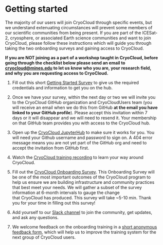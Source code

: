 # Getting started

The majority of our users will join CryoCloud through specific events, but we understand
extenuating circumstances will prevent some members of our scientific communities from being present. If you 
are part of the ICESat-2, cryosphere, or associated Earth science communities and want to join CryoCloud, please follow these instructions which 
will guide you through taking the two onboarding surveys and gaining access to CryoCloud. 

**If you are NOT joining as a part of a workshop taught in CryoCloud, before going through the checklist below please send an email to cryocloud@mines.edu to let us know who you are, your research field, and why you are requesting access to CryoCloud.**

  
1. Fill out this short [Getting Started Survey](https://forms.gle/d8oP1gp9YikS2ixM8) to give us the 
required credentials and information to get you on the hub.


2. Once we have your survey, within the next day or two we will invite you to the CryoCloud GitHub organization and CryoCloudUsers team (you will receive an email when we do this from GitHub **at the email you have linked to your GitHub profile**). Please accept this invitation within 7 days or it will disappear and we will need to resend it. Your membership on that GitHub team provides you with access to the CryoCloud hub.


3. Open up the [CryoCloud JupyterHub](https://hub.cryointhecloud.com) to make sure it works for you. 
You will need your Github username and password to sign on. A 404 error message means you are not yet part of the GitHub org
and need to accept the invitation from GitHub first.


4. Watch the [CryoCloud training recording](https://youtu.be/bBNPuVEG4lE) to learn your way around CryoCloud.


5. Fill out the [CryoCloud Onboarding Survey](https://forms.gle/8Mr9Ykc8M7jY9fCd7). This 
Onboarding Survey will be one of the most important outcomes of the CryoCloud program to help 
us ensure we are building infrastructure and community 
practices that best meet your needs. We will gather a subset of the survey information at 6-month intervals to gauge the change that CryoCloud has produced. This survey will take ~5-10 min. Thank you for your time in filling out this survey!


6. Add yourself to our [Slack channel](https://join.slack.com/t/cryospherecloud/shared_invite/zt-1isgbeuhh-q~cYYKtn_6i3PR1alGca_g) 
to join the community, get updates, and ask any questions.


7. We welcome feedback on the onboarding training in a [short anonymous feedback form](https://forms.gle/2C7mHpwnwzWa8USk9), 
which will help us to improve the training system for the next group of CryoCloud users.  
